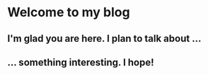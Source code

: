 # Welcome to my blog

## I'm glad you are here. I plan to talk about ...

## ... something interesting. I hope!
